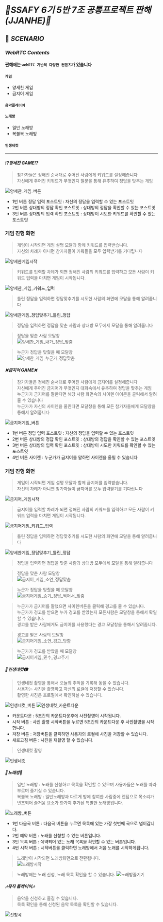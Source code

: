 #  ***🥂SSAFY 6기 5반 7조 공통프로젝트 짠해(JJANHE)🥂***


## 🎯 ***SCENARIO***



### ***WebRTC Contents***
#### **짠해에는 `webRTC 기반의 다양한 컨텐츠`가 있습니다**

#### `게임`
* 양세찬 게임
* 금지어 게임

#### `음악플레이어`

#### `노래방`
* 일반 노래방
* 복볼복 노래방

#### `인생네컷`

---------------------------------

#### ***⁉양세찬 GAME⁉***
> 참가자들은 정해진 순서대로 주어진 사람에게 키워드를 설정해줍니다  
> 자신에게 주어진 키워드가 무엇인지 질문을 통해 유추하여 정답을 맞추는 게임 

![양세찬_게임_버튼](/uploads/e505dda84511d134134120422ac2ae77/양세찬_게임_버튼.jpg)

* 1번 버튼 정답 입력 포스트잇 : 자신의 정답을 입력할 수 있는 포스트잇
* 2번 버튼 상대방의 정답 확인 포스트잇 : 상대방의 정답을 확인할 수 있는 포스트잇
* 3번 버튼 상대방의 입력 확인 포스트잇 : 상대방이 시도한 키워드를 확인할 수 있는 포스트잇


### 게임 진행 화면
> 게임이 시작되면 게임 설명 모달과 함께 키워드를 입력받습니다.  
> 자신의 차례가 아니면 참가자들이 키워들을 모두 입력받기를 기다립니다

![양세찬게임시작](/uploads/d0f5c8fa3aac1a1d23b47790b1ead912/양세찬게임시작.gif)

>키워드를 입력할 차례가 되면 정해진 사람의 키워드를 입력하고 모든 사람이 키워드 입력을 마치면 게임이 시작됩니다.

![양세찬_게임_키워드_입력](/uploads/fed09995a5e90d42dc6b3bd3107e8e42/양세찬_게임_키워드_입력.gif)

> 틀린 정답을 입력하면 정답맞추기를 시도한 사람의 화면에 모달을 통해 알려줍니다 

![양세찬게임_정답맞추기_틀린_정답](/uploads/5c072dad2eb6c5ad54f998d3bb36747b/양세찬게임_정답맞추기_틀린_정답.gif)

> 정답을 입력하면 정답을 맞춘 사람과 상대방 모두에세 모달을 통해 알려줍니다

>정답을 맞춘 사람 모달창  
![양세찬_게임_내가_정답_맞춤](/uploads/f7f6c95db96dc39e972e18fe04b28652/양세찬_게임_내가_정답_맞춤.gif)

>누군가 정답을 맞췄을 때 모달창  
![양세찬_게임_누군가_정답맞춤](/uploads/dffc221dbffcd26bd198cbe112cd0541/양세찬_게임_누군가_정답맞춤.gif)


#### ***❌금지어 GAME❌***
> 참가자들은 정해진 순서대로 주어진 사람에게 금지어를 설정해줍니다      
> 자신에게 주어진 금지어가 무엇인지 대화속에서 유추하여 정답을 맞추는 게임    
> 누군가가 금지어를 말한다면 해당 사람 화면속의 사이렌 아이콘을 클릭해서 알려줄 수 있습니다  
> 누군가가 자신의 사이렌을 울린다면 모달창을 통해 모든 참가자들에게 모달창을 통해서 알려줍니다

![금지어게임_버튼](/uploads/8ef9421e44e0f7b2ad912a19ebc5f5c2/금지어게임_버튼.jpg)

* 1번 버튼 정답 입력 포스트잇 : 자신의 정답을 입력할 수 있는 포스트잇
* 2번 버튼 상대방의 정답 확인 포스트잇 : 상대방의 정답을 확인할 수 있는 포스트잇
* 3번 버튼 상대방의 입력 확인 포스트잇 : 상대방이 시도한 키워드를 확인할 수 있는 포스트잇
* 4번 버튼 사이렌 : 누군가가 금지어를 말하면 사이렌을 울릴 수 있습니다

### 게임 진행 화면
> 게임이 시작되면 게임 설명 모달과 함께 금지어를 입력받습니다.  
> 자신의 차례가 아니면 참가자들이 금지어를 모두 입력받기를 기다립니다

![금지어_게임시작](/uploads/cead69b7eeafeae67836ce0f1293bf25/금지어_게임시작.gif)

>금지어를 입력할 차례가 되면 정해진 사람의 키워드를 입력하고 모든 사람이 키워드 입력을 마치면 게임이 시작됩니다.

![금지어게임_키워드_입력](/uploads/53cbacfa50beb328173c88302b50d4a8/금지어게임_키워드_입력.gif)

> 틀린 정답을 입력하면 정답맞추기를 시도한 사람의 화면에 모달을 통해 알려줍니다 

![양세찬게임_정답맞추기_틀린_정답](/uploads/5c072dad2eb6c5ad54f998d3bb36747b/양세찬게임_정답맞추기_틀린_정답.gif)

> 정답을 입력하면 정답을 맞춘 사람과 상대방 모두에세 모달을 통해 알려줍니다

>정답을 맞춘 사람 모달창  
![금지어_게임_소연_정답맞춤](/uploads/ab6c191d74ac0d4f4f02190d091a082e/금지어_게임_소연_정답맞춤.gif)

>누군가 정답을 맞췄을 때 모달창  
![금지어게임_승기_정답_찍어서_맞춤](/uploads/f2a33d704c5881bc4b106e3c17dadedd/금지어게임_승기_정답_찍어서_맞춤.gif)

> 누군가가 금지어를 말했으면 사이렌버튼을 클릭해 경고를 줄 수 있습니다.  
> 누군가가 경고를 받으면 누가 경고를 받았는지 모든사람은 모달창을 통해서 확일할 수 있습니다.  
> 경고를 받은 사람에게도 금지어를 사용했다는 경고 모달창을 통해서 알려줍니다.  

> 경고를 받은 사람의 모달창  
![금지어게임_소연_경고_당함](/uploads/68f3f1e91c46bc9332a8b22293512dbb/금지어게임_소연_경고_당함.gif)

> 누군가가 경고를 받았을 때 모달창  
![금지어게임_민수_경고주기](/uploads/eb712bc6ff669161e1678d57432826bf/금지어게임_민수_경고주기.gif)

#### ***📸인생네컷📷***
> 인생네컷 촬영을 통해서 오늘의 추억을 기록해 놓을 수 있습니다.  
> 사용자는 사진을 촬영하고 자신의 로컬에 저장할 수 있습니다.  
> 촬영한 사진은 프로필에서 확인하실 수 있습니다.  

![인생네컷_버튼](/uploads/16d2c68ebea8e5b2677b043e08316adc/인생네컷_버튼.jpg)
![인생네컷_카운트다운](/uploads/6ff9a0f500caed60ae5472fb07c9943f/인생네컷_카운트다운.jpg)

* 카운트다운 : 5초간의 카운트다운후에 사진촬영이 시작됩니다. 
* 시작 버튼 : 사진 촬영 시작버튼을 누르면 5초간의 카운트다운 후 사진촬영을 시작합니다. 
* 저장 버튼 : 저장버튼을 클릭하면 사용자의 로컬에 사진을 저장할 수 있습니다.
* 새로고침 버튼 : 사진을 재촬영 할 수 있습니다.

> 인생네컷 촬영

![인생네컷](/uploads/06c086bb1fa6db4965ad88bb5658565c/인생네컷.gif)


#### ***🎤노래방🎤***

>일반 노래방 : 노래를 신청하고 목록을 확인할 수 있으며 사용자들은 노래를 따라부르며 즐기실 수 있습니다.  
>복볼복 노래방 : 일반노래방과 다르게 방에 참여한 사람중에 랜덤으로 목소리가 변조되어 즐거움 요소가 한가지 추가된 특별한 노래방입니다.  


![노래방_버튼](/uploads/26e9d41ebe7b4e6e003a71d7e285eb55/노래방_버튼.jpg)

* 1번 다음곡 버튼 : 다음곡 버튼을 누르면 목록에 있는 가장 첫번쩨 곡으로 넘어갑니다.
* 2번 예약 버튼 : 노래를 신청할 수 있는 버튼입니다. 
* 3번 목록 버튼 : 예약되어 있는 노래 목록을 확인할 수 있는 버튼입니다.
* 4번 시작 버튼 : 시작버튼을 클릭하면 노래방에서 처음 노래를 시작하게됩니다. 

>노래방이 시작되면 노래방화면으로 전환됩니다.  
![노래방시작](/uploads/ea931beb6e1e757a06c6cdc7c3baf1b7/노래방시작.gif)

>노래방에는 노래 신청, 노래 목록 확인을 할 수 있습니다. 
![노래방즐기기](/uploads/82bd6d1608facec28556ce69e80cac9a/노래방즐기기.gif)


#### ***🎶뮤직 플레이어🎶***

>음악을 신청하고 즐길 수 있습니다.  
>목록 확인을 통해 신청된 음악 목록을 확인할 수 있습니다. 

![신청곡](/uploads/d45be15051e62ac3db6a88e77336e6ec/신청곡.gif)






